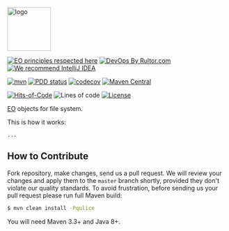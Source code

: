 <img alt="logo" src="https://www.objectionary.com/cactus.svg" height="100px" />

[![EO principles respected here](https://www.elegantobjects.org/badge.svg)](https://www.elegantobjects.org)
[![DevOps By Rultor.com](http://www.rultor.com/b/objectionary/eo-collections)](http://www.rultor.com/p/objectionary/eo-collections)
[![We recommend IntelliJ IDEA](https://www.elegantobjects.org/intellij-idea.svg)](https://www.jetbrains.com/idea/)

[![mvn](https://github.com/objectionary/eo-collections/actions/workflows/mvn.yml/badge.svg?branch=master)](https://github.com/objectionary/eo-collections/actions/workflows/mvn.yml)
[![PDD status](http://www.0pdd.com/svg?name=objectionary/eo-collections)](http://www.0pdd.com/p?name=objectionary/eo-collections)
[![codecov](https://codecov.io/gh/objectionary/eo-collections/branch/master/graph/badge.svg)](https://codecov.io/gh/objectionary/eo-collections)
[![Maven Central](https://img.shields.io/maven-central/v/org.eolang/eo-collections.svg)](https://maven-badges.herokuapp.com/maven-central/org.eolang/eo-collections)

[![Hits-of-Code](https://hitsofcode.com/github/objectionary/eo-collections)](https://hitsofcode.com/view/github/objectionary/eo-collections)
![Lines of code](https://img.shields.io/tokei/lines/github/objectionary/eo-collections)
[![License](https://img.shields.io/badge/license-MIT-green.svg)](https://github.com/objectionary/eo-collections/blob/master/LICENSE.txt)

[EO](https://www.eolang.org) objects for file system.

This is how it works:

```
...
```

## How to Contribute

Fork repository, make changes, send us a pull request.
We will review your changes and apply them to the `master` branch shortly,
provided they don't violate our quality standards. To avoid frustration,
before sending us your pull request please run full Maven build:

```bash
$ mvn clean install -Pqulice
```

You will need Maven 3.3+ and Java 8+.

